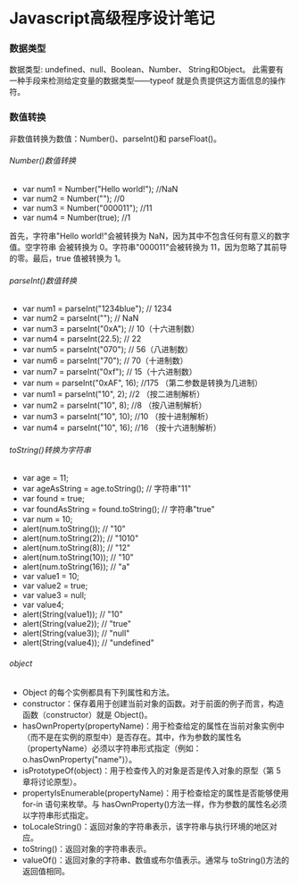 # Javascript高级程序设计笔记
### 数据类型
数据类型: undefined、null、Boolean、Number、 String和Object。
此需要有一种手段来检测给定变量的数据类型——typeof 就是负责提供这方面信息的操作符。
### 数值转换
非数值转换为数值：Number()、parseInt()和 parseFloat()。

###### Number()数值转换
+ var num1 = Number("Hello world!"); //NaN
+ var num2 = Number(""); //0
+ var num3 = Number("000011"); //11
+ var num4 = Number(true); //1 

首先，字符串"Hello world!"会被转换为 NaN，因为其中不包含任何有意义的数字值。空字符串
会被转换为 0。字符串"000011"会被转换为 11，因为忽略了其前导的零。最后，true 值被转换为 1。

###### parseInt()数值转换
+ var num1 = parseInt("1234blue"); // 1234
+ var num2 = parseInt(""); // NaN
+ var num3 = parseInt("0xA"); // 10（十六进制数）
+ var num4 = parseInt(22.5); // 22
+ var num5 = parseInt("070"); // 56（八进制数）
+ var num6 = parseInt("70"); // 70（十进制数）
+ var num7 = parseInt("0xf"); // 15（十六进制数）
+ var num = parseInt("0xAF", 16); //175 （第二参数是转换为几进制）
+ var num1 = parseInt("10", 2); //2 （按二进制解析）
+ var num2 = parseInt("10", 8); //8 （按八进制解析）
+ var num3 = parseInt("10", 10); //10 （按十进制解析）
+ var num4 = parseInt("10", 16); //16 （按十六进制解析）

###### toString()转换为字符串
+ var age = 11;
+ var ageAsString = age.toString(); // 字符串"11"
+ var found = true;
+ var foundAsString = found.toString(); // 字符串"true" 
+ var num = 10;
+ alert(num.toString()); // "10"
+ alert(num.toString(2)); // "1010"
+ alert(num.toString(8)); // "12"
+ alert(num.toString(10)); // "10"
+ alert(num.toString(16)); // "a"
+ var value1 = 10;
+ var value2 = true;
+ var value3 = null;
+ var value4;
+ alert(String(value1)); // "10"
+ alert(String(value2)); // "true"
+ alert(String(value3)); // "null"
+ alert(String(value4)); // "undefined" 

###### object
+ Object 的每个实例都具有下列属性和方法。
+ constructor：保存着用于创建当前对象的函数。对于前面的例子而言，构造函数（constructor）就是 Object()。
+ hasOwnProperty(propertyName)：用于检查给定的属性在当前对象实例中（而不是在实例的原型中）是否存在。其中，作为参数的属性名（propertyName）必须以字符串形式指定（例如：o.hasOwnProperty("name")）。
+ isPrototypeOf(object)：用于检查传入的对象是否是传入对象的原型（第 5 章将讨论原型）。
+ propertyIsEnumerable(propertyName)：用于检查给定的属性是否能够使用 for-in 语句来枚举。与 hasOwnProperty()方法一样，作为参数的属性名必须以字符串形式指定。
+ toLocaleString()：返回对象的字符串表示，该字符串与执行环境的地区对应。
+ toString()：返回对象的字符串表示。
+ valueOf()：返回对象的字符串、数值或布尔值表示。通常与 toString()方法的返回值相同。

